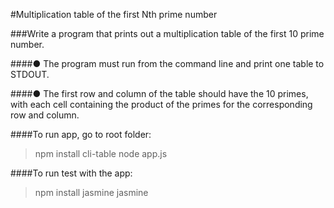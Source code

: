 #Multiplication table of the first Nth prime number

###Write a program that prints out a multiplication table of the first 10 prime number.

####● The program must run from the command line and print one table to STDOUT.

####● The first row and column of the table should have the 10 primes, with each cell containing the product of the primes for the corresponding row and column.


####To run app, go to root folder:

> npm install cli-table
> node app.js

####To run test with the app:
>npm install jasmine
>jasmine
